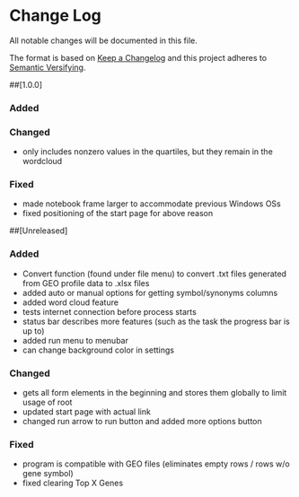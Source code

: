 # Change Log
All notable changes will be documented in this file.

The format is based on [Keep a Changelog](http://keepachangelog.com/)
and this project adheres to [Semantic Versifying](http://semver.org/).

##[1.0.0]
### Added

### Changed
- only includes nonzero values in the quartiles, but they remain in the wordcloud

### Fixed
- made notebook frame larger to accommodate previous Windows OSs
- fixed positioning of the start page for above reason

##[Unreleased]
### Added
- Convert function (found under file menu) to convert .txt files
generated from GEO profile data to .xlsx files
- added auto or manual options for getting symbol/synonyms columns
- added word cloud feature
- tests internet connection before process starts
- status bar describes more features (such as the task the progress bar is up to)
- added run menu to menubar
- can change background color in settings

### Changed
- gets all form elements in the beginning and stores them globally to limit usage of root
- updated start page with actual link
- changed run arrow to run button and added more options button

### Fixed
- program is compatible with GEO files (eliminates empty rows / rows w/o gene symbol)
- fixed clearing Top X Genes